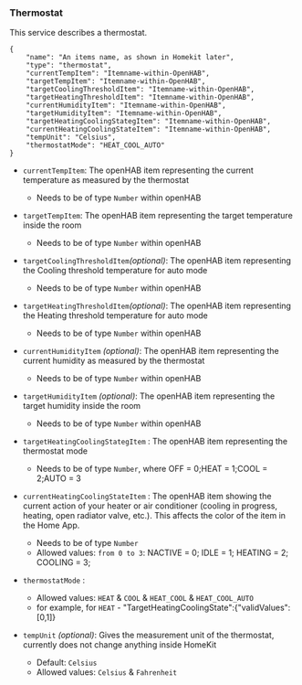 ### Thermostat
This service describes a thermostat.

```
{
    "name": "An items name, as shown in Homekit later",
    "type": "thermostat",
    "currentTempItem": "Itemname-within-OpenHAB",
    "targetTempItem": "Itemname-within-OpenHAB",
    "targetCoolingThresholdItem": "Itemname-within-OpenHAB",
    "targetHeatingThresholdItem": "Itemname-within-OpenHAB",
    "currentHumidityItem": "Itemname-within-OpenHAB",
    "targetHumidityItem": "Itemname-within-OpenHAB",
    "targetHeatingCoolingStategItem": "Itemname-within-OpenHAB",
    "currentHeatingCoolingStateItem": "Itemname-within-OpenHAB",
    "tempUnit": "Celsius",
    "thermostatMode": "HEAT_COOL_AUTO"
}
```
* `currentTempItem`: The openHAB item representing the current temperature as measured by the thermostat
  * Needs to be of type `Number` within openHAB
* `targetTempItem`: The openHAB item representing the target temperature inside the room
  * Needs to be of type `Number` within openHAB
* `targetCoolingThresholdItem`*(optional)*: The openHAB item representing the Cooling threshold temperature for auto mode
  * Needs to be of type `Number` within openHAB
* `targetHeatingThresholdItem`*(optional)*: The openHAB item representing the Heating threshold temperature for auto mode
  * Needs to be of type `Number` within openHAB 
* `currentHumidityItem` *(optional)*: The openHAB item representing the current humidity as measured by the thermostat
  * Needs to be of type `Number` within openHAB
* `targetHumidityItem` *(optional)*: The openHAB item representing the target humidity inside the room
  * Needs to be of type `Number` within openHAB
* `targetHeatingCoolingStategItem` : The openHAB item representing the thermostat mode
  * Needs to be of type `Number`, where OFF = 0;HEAT = 1;COOL = 2;AUTO = 3
* `currentHeatingCoolingStateItem` : The openHAB item showing the current action of your heater or air conditioner (cooling in progress, heating, open radiator valve, etc.). This affects the color of the item in the Home App.
  * Needs to be of type `Number`
   * Allowed values: `from 0 to 3`: NACTIVE = 0; IDLE = 1; HEATING = 2; COOLING = 3;
* `thermostatMode` :
  * Allowed values: `HEAT` & `COOL` & `HEAT_COOL` & `HEAT_COOL_AUTO`
  * for example, for `HEAT` - "TargetHeatingCoolingState":{"validValues":[0,1]}
  
* `tempUnit` *(optional)*: Gives the measurement unit of the thermostat, currently does not change anything inside HomeKit
  * Default: `Celsius`
  * Allowed values: `Celsius` & `Fahrenheit`

